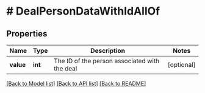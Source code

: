 # # DealPersonDataWithIdAllOf

## Properties

Name | Type | Description | Notes
------------ | ------------- | ------------- | -------------
**value** | **int** | The ID of the person associated with the deal | [optional]

[[Back to Model list]](../../README.md#models) [[Back to API list]](../../README.md#endpoints) [[Back to README]](../../README.md)

